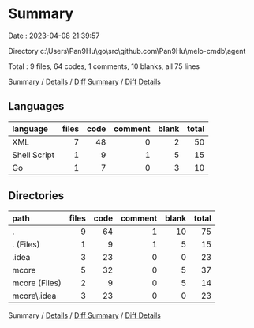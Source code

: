 # Summary

Date : 2023-04-08 21:39:57

Directory c:\\Users\\Pan9Hu\\go\\src\\github.com\\Pan9Hu\\melo-cmdb\\agent

Total : 9 files,  64 codes, 1 comments, 10 blanks, all 75 lines

Summary / [Details](details.md) / [Diff Summary](diff.md) / [Diff Details](diff-details.md)

## Languages
| language | files | code | comment | blank | total |
| :--- | ---: | ---: | ---: | ---: | ---: |
| XML | 7 | 48 | 0 | 2 | 50 |
| Shell Script | 1 | 9 | 1 | 5 | 15 |
| Go | 1 | 7 | 0 | 3 | 10 |

## Directories
| path | files | code | comment | blank | total |
| :--- | ---: | ---: | ---: | ---: | ---: |
| . | 9 | 64 | 1 | 10 | 75 |
| . (Files) | 1 | 9 | 1 | 5 | 15 |
| .idea | 3 | 23 | 0 | 0 | 23 |
| mcore | 5 | 32 | 0 | 5 | 37 |
| mcore (Files) | 2 | 9 | 0 | 5 | 14 |
| mcore\\.idea | 3 | 23 | 0 | 0 | 23 |

Summary / [Details](details.md) / [Diff Summary](diff.md) / [Diff Details](diff-details.md)